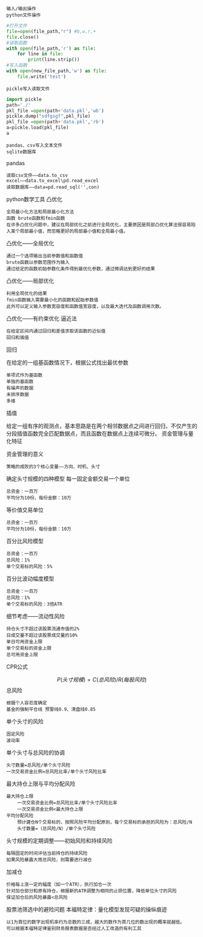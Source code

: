 
    输入/输出操作
    python文件操作
```python
#打开文件
file=open(file_path,"r") #b,w,r,+
file.close()
#读取函数
with open(file_path,'r') as file:
	for line in file:
		print(line.strip())
#写入函数
with open(new_file_path,'w') as file:
	file.write('test')
```
    pickle写入读取文件
```python
import pickle
path='./'
pkl_file =open(path+'data.pkl','wb')
pickle.dump("sdfgsgf",pkl_file)
pkl_file =open(path+'data.pkl','rb')
a=pickle.load(pkl_file)
a
```
    pandas、csv写入文本文件
    sqlite数据库

pandas

    读取csv文件——data.to_csv
    excel——data.to_excel\pd.read_excel
    读取数据库——data=pd.read_sql('',con)

python数学工具
凸优化

    全局最小化方法和局部最小化方法
    函数 brute函数和fmin函数
    在许多凸优化问题中，建议在局部优化之前进行全局优化，主要原因是局部凸优化算法很容易陷入某个局部最小值，而忽略更好的局部最小值和全局最小值。

凸优化——全局优化

    通过一个选项输出当前参数值和函数值
    brute函数以参数范围作为输入
    通过给定的函数初始参数化条件得到最优化参数，通过微调达到更好的结果

凸优化——局部优化

    利用全局优化的结果
    fmin函数输入需要最小化的函数和起始参数值
    此外可以定义输入参数宽容度和函数值宽容度，以及最大迭代及函数调用次数。

凸优化——有约束优化
逼近法

    在给定区间内通过回归和差值求取该函数的近似值
    回归和插值

回归

在给定的一组基函数情况下，根据公式找出最优参数

    单项式作为基函数
    单独的基函数
    有噪声的数据
    未排序数据
    多维

插值

给定一组有序的观测点，基本思路是在两个相邻数据点之间进行回归，不仅产生的分段插值函数完全匹配数据点，而且函数在数据点上连续可微分。
资金管理与量化特征

资金管理的意义

    策略的成败的3个核心变量——方向、时机、头寸

确定头寸规模的四种模型
每一固定金额交易一个单位

    总资金：一百万
    平均分为10份，每份金额：10万

等价值交易单位

    总资金：一百万
    平均分为10份，每份金额：10万

百分比风险模型

    总资金：一百万
    总风险：1%
    单个交易标的风险：5%

百分比波动幅度模型

    总资金：一百万
    总风险：1%
    单个交易标的风险：3倍ATR

细节考虑——流动性风险

    持仓头寸不超过该股票流通市值的2%
    日成交量不超过该股票成交量的10%
    单日可用资金上限
    单个交易标的资金上限
    总可用资金上限

CPR公式

$$P(头寸规模)=C(总风险)/R(每股风险)$$
总风险

    根据个人容忍度确定
    基金的强制平仓线 预警线0.9、清盘线0.85

单个头寸的风险

    固定风险
    波动率

单个头寸与总风险的协调

    头寸数量=总风险/单个头寸风险
    一次交易资金比例=总风险比率/单个头寸风险比率

最大持仓上限与平均分配风险

    最大持仓上限
        一次交易资金比例=总风险比率/单个头寸风险比率
        一次交易资金比例<最大持仓上限
    平均分配风险
        预计建仓N个交易标的，按照风险平均分配原则，每个交易标的承担的风险为：总风险/N
        头寸数量=（总风险/N）/单个头寸风险

头寸规模的定期调整——初始风险和持续风险

    每隔固定的时间评估当前持仓的持续风险
    如果风险暴露大雨总风险，则需要进行减仓

加减仓

    价格每上涨一定的幅度（如一个ATR），执行加仓一次
    针对加仓部分和原有持仓，根据新的ATR调整为相同的止损位置，降低单位头寸的风险
    保证加仓后的风险暴露<总风险

股票池筛选中的避险问题
本福特定律：量化模型发现可疑的操纵痕迹

    以1为首位的数字出现机率约为总数的三成，越大的数作为首几位的数出现的概率就越低。
    可以根据本福特定律鉴别财务报表数据是否经过人工改造的有利工具
